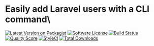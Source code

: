 # Easily add Laravel users with a CLI command\
[![Latest Version on Packagist](https://img.shields.io/packagist/v/boaideas/laravel-add-user.svg?style=flat-square)](https://packagist.org/packages/boaideas/laravel-add-user)
[![Software License](https://img.shields.io/badge/license-MIT-brightgreen.svg?style=flat-square)](LICENSE.md)
[![Build Status](https://img.shields.io/travis/boaideas/laravel-add-user/master.svg?style=flat-square)](https://travis-ci.org/boaideas/laravel-add-user)
[![Quality Score](https://img.shields.io/scrutinizer/g/boaideas/laravel-add-user.svg?style=flat-square)](https://scrutinizer-ci.com/g/boaideas/laravel-add-user)
[![StyleCI](https://styleci.io/repos/78428025/shield?branch=master)](https://styleci.io/repos/78428025)
[![Total Downloads](https://img.shields.io/packagist/dt/boaideas/laravel-add-user.svg?style=flat-square)](https://packagist.org/packages/boaideas/laravel-add-user)
